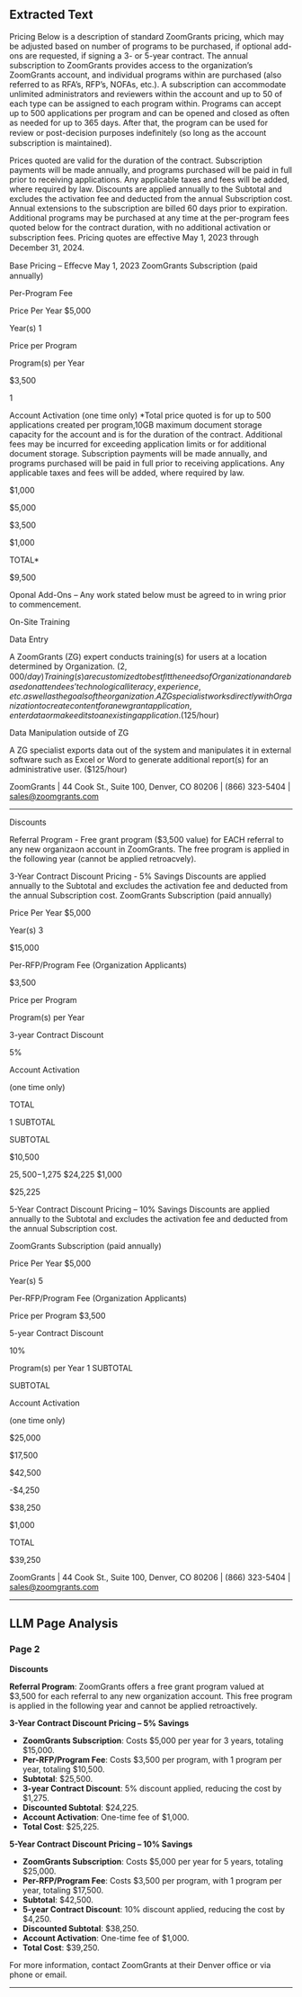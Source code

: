 ## Extracted Text

 Pricing 
 Below  is  a  description  of  standard  ZoomGrants  pricing,  which  may  be  adjusted  based  on  number 
 of  programs  to  be  purchased,  if  optional  add-ons  are  requested,  if  signing  a  3-  or  5-year  contract. 
 The   annual   subscription   to   ZoomGrants   provides   access   to   the   organization’s   ZoomGrants 
 account,   and   individual   programs   within   are   purchased   (also   referred   to   as  RFA’s,  RFP’s,  NOFAs, 
 etc.).  A  subscription  can  accommodate  unlimited  administrators  and  reviewers  within  the  account 
 and  up  to  50  of  each  type  can  be  assigned  to  each  program  within.  Programs  can  accept  up  to  500 
 applications   per   program   and   can   be  opened  and  closed  as  often  as  needed  for  up  to  365  days. 
 After   that,   the   program  can  be  used  for  review  or  post-decision  purposes  indeﬁnitely  (so  long  as 
 the account subscription is maintained). 

 Prices   quoted   are   valid   for   the   duration   of   the   contract.   Subscription   payments   will   be   made 
 annually,   and   programs   purchased   will   be   paid   in   full   prior   to   receiving   applications.   Any 
 applicable  taxes  and  fees  will  be  added,  where  required  by  law.  Discounts  are  applied  annually  to 
 the   Subtotal   and   excludes   the   activation   fee   and   deducted   from   the   annual   Subscription   cost. 
 Annual   extensions   to  the  subscription  are  billed  60  days  prior  to  expiration.  Additional  programs 
 may   be   purchased   at   any   time   at   the   per-program   fees  quoted  below  for  the  contract  duration, 
 with   no   additional   activation   or   subscription   fees.  Pricing  quotes  are  eﬀective  May  1,  2023  through 
 December 31, 2024. 

 Base Pricing –  Eﬀec ve May  1, 2023 
 ZoomGrants Subscription 
 (paid annually) 

 Per-Program Fee 

 Price Per Year 
 $5,000 

 Year(s) 
 1 

 Price per Program 

 Program(s) per Year 

 $3,500 

 1 

 Account Activation  (one time only) 
 *Total price quoted is for up to 500 applications created per program,10GB maximum 
 document storage capacity for the account and is for the duration of the contract. Additional 
 fees may be incurred for exceeding application limits or for additional document storage. 
 Subscription payments will be made annually, and programs purchased will be paid in full prior 
 to receiving applications. Any applicable taxes and fees will be added, where required by law. 

 $1,000 

 $5,000 

 $3,500 

 $1,000 

 TOTAL* 

 $9,500 

 Op onal Add-Ons  –  Any work stated below must be agreed  to in wri ng prior to commencement. 

 On-Site Training 

 Data Entry 

 A  ZoomGrants  (ZG)  expert  conducts  training(s)  for  users  at  a  location  determined 
 by Organization. ($2,000/day) 
 Training(s)  are  customized  to  best  ﬁt  the  needs  of  Organization  and  are  based  on  attendees’ 
 technological literacy, experience, etc. as well as the goals of the organization. 
 A   ZG   specialist   works   directly   with   Organization   to   create   content   for   a   new   grant 
 application, enter data or make edits to an existing application. ($125/hour) 

 Data Manipulation 
 outside of ZG 

 A  ZG  specialist  exports  data  out  of  the  system  and  manipulates  it  in  external  software  such 
 as Excel or Word to generate additional report(s) for an administrative user. ($125/hour) 

 ZoomGrants  | 44 Cook St., Suite 100, Denver, CO 80206  | (866) 323-5404 |  sales@zoomgrants.com 



---

 Discounts 

 Referral Program  - Free grant program ($3,500 value)  for EACH referral to any new organiza on 
 account in ZoomGrants.  The free program is applied  in the following year (cannot be applied retroac vely). 

 3-Year Contract Discount Pricing - 5% Savings 
 Discounts  are  applied  annually  to  the  Subtotal  and  excludes  the  activation  fee  and  deducted  from 
 the annual Subscription cost. 
 ZoomGrants Subscription 
 (paid annually) 

 Price Per Year 
 $5,000 

 Year(s) 
 3 

 $15,000 

 Per-RFP/Program Fee 
 (Organization Applicants) 

 $3,500 

 Price per Program 

 Program(s) per Year 

 3-year Contract Discount 

 5% 

 Account Activation 

 (one time only) 

 TOTAL 

 1 
 SUBTOTAL 

 SUBTOTAL 

 $10,500 

 $25,500 
 -$1,275 
 $24,225 
 $1,000 

 $25,225 

 5-Year Contract Discount Pricing – 10% Savings 
 Discounts  are  applied  annually  to  the  Subtotal  and  excludes  the  activation  fee  and  deducted  from 
 the annual Subscription cost. 

 ZoomGrants Subscription 
 (paid annually) 

 Price Per Year 
 $5,000 

 Year(s) 
 5 

 Per-RFP/Program Fee 
 (Organization Applicants) 

 Price per Program 
 $3,500 

 5-year Contract Discount 

 10% 

 Program(s) per Year 
 1 
 SUBTOTAL 

 SUBTOTAL 

 Account Activation 

 (one time only) 

 $25,000 

 $17,500 

 $42,500 

 -$4,250 

 $38,250 

 $1,000 

 TOTAL 

 $39,250 

 ZoomGrants  | 44 Cook St., Suite 100, Denver, CO 80206  | (866) 323-5404 |  sales@zoomgrants.com 



---




## LLM Page Analysis


### Page 2

**Discounts**

**Referral Program**: ZoomGrants offers a free grant program valued at $3,500 for each referral to any new organization account. This free program is applied in the following year and cannot be applied retroactively.

**3-Year Contract Discount Pricing – 5% Savings**

- **ZoomGrants Subscription**: Costs $5,000 per year for 3 years, totaling $15,000.
- **Per-RFP/Program Fee**: Costs $3,500 per program, with 1 program per year, totaling $10,500.
- **Subtotal**: $25,500.
- **3-year Contract Discount**: 5% discount applied, reducing the cost by $1,275.
- **Discounted Subtotal**: $24,225.
- **Account Activation**: One-time fee of $1,000.
- **Total Cost**: $25,225.

**5-Year Contract Discount Pricing – 10% Savings**

- **ZoomGrants Subscription**: Costs $5,000 per year for 5 years, totaling $25,000.
- **Per-RFP/Program Fee**: Costs $3,500 per program, with 1 program per year, totaling $17,500.
- **Subtotal**: $42,500.
- **5-year Contract Discount**: 10% discount applied, reducing the cost by $4,250.
- **Discounted Subtotal**: $38,250.
- **Account Activation**: One-time fee of $1,000.
- **Total Cost**: $39,250.

For more information, contact ZoomGrants at their Denver office or via phone or email.

---
